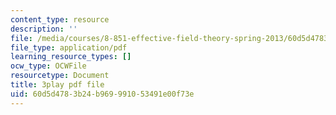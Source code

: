 ```yaml
---
content_type: resource
description: ''
file: /media/courses/8-851-effective-field-theory-spring-2013/60d5d4783b24b969991053491e00f73e_f4BQ_VHXgd8.pdf
file_type: application/pdf
learning_resource_types: []
ocw_type: OCWFile
resourcetype: Document
title: 3play pdf file
uid: 60d5d478-3b24-b969-9910-53491e00f73e
---
```

